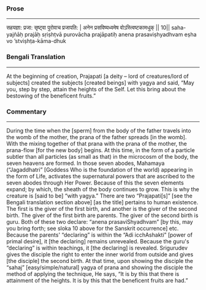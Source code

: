 ### Prose 
 --- 
सहयज्ञा: प्रजा: सृष्ट्वा पुरोवाच प्रजापति: |
अनेन प्रसविष्यध्वमेष वोऽस्त्विष्टकामधुक् || 10||
saha-yajñāḥ prajāḥ sṛiṣhṭvā purovācha prajāpatiḥ
anena prasaviṣhyadhvam eṣha vo ’stviṣhṭa-kāma-dhuk

### Bengali Translation 
 --- 
At the beginning of creation, Prajapati [a deity – lord of creatures/lord of subjects] created the subjects [created beings] with yagya and said, “May you, step by step, attain the heights of the Self. Let this bring about the bestowing of the beneficent fruits.”

### Commentary 
 --- 
During the time when the [sperm] from the body of the father travels into the womb of the mother, the prana of the father spreads [in the womb]. With the mixing together of that prana with the prana of the mother, the prana-flow [for the new body] begins. At this time, in the form of a particle subtler than all particles (as small as that) in the microcosm of the body, the seven heavens are formed. In those seven abodes, Mahamaya (“Jagaddhatri” [Goddess Who is the foundation of the world) appearing in the form of Life, activates the supernatural powers that are ascribed to the seven abodes through Her Power. Because of this the seven elements expand; by which, the sheath of the body continues to grow. This is why the creature is [said to be] “with yagya.” There are two “Prajapati[s]” [see the Bengali translation section above] [as the title] pertains to human existence. The first is the giver of the first birth, and another is the giver of the second birth. The giver of the first birth are parents. The giver of the second birth is guru. Both of these two declare: “anena prasaviShyadhvam” [by this, may you bring forth; see sloka 10 above for the Sanskrit occurrence] etc. Because the parents' “declaring” is within the “Adi icchAshakti” [power of primal desire], it [the declaring] remains unrevealed. Because the guru's “declaring” is within teachings, it [the declaring] is revealed. Srigurudev gives the disciple the right to enter the inner world from outside and gives [the disciple] the second birth. At that time, upon showing the disciple the “sahaj” [easy/simple/natural] yagya of prana and showing the disciple the method of applying the technique, He says, “It is by this that there is attainment of the heights. It is by this that the beneficent fruits are had.”
